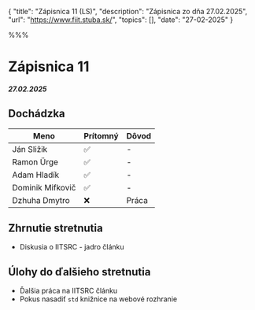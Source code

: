 { 
  "title": "Zápisnica 11 (LS)", 
  "description": "Zápisnica zo dňa 27.02.2025", 
  "url": "https://www.fiit.stuba.sk/", 
  "topics": [],
  "date": "27-02-2025"
} 

%%%

# Zápisnica 11
##### 27.02.2025

## Dochádzka
| Meno     |    Prítomný   |  Dôvod |
|----------|-------------|-------|
| Ján Sližik | ✅ | - |
| Ramon Ürge | ✅ | - |
| Adam Hladík | ✅ | - |
| Dominik Mifkovič | ✅ | - |
| Dzhuha Dmytro  | ❌ | Práca |

## Zhrnutie stretnutia
- Diskusia o IITSRC - jadro článku

## Úlohy do ďalšieho stretnutia
- Ďalšia práca na IITSRC článku
- Pokus nasadiť `std` knižnice na webové rozhranie